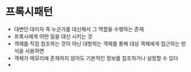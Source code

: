 # 프록시패턴
- 대변인 대리자 즉 누군가를 대신해서 그 역할을 수행하는 존재
- 프록시에게 어떤 일을 대신 시키는 것
- 객체를 직접 참조하는 것이 아닌 대항하는 객체를 통해 대상 객체에게 접근하는 방식을 사용하면
- 객체가 메모리에 존재하지 않아도 기본적인 정보를 참조하거나 설정할 수 있다
- 